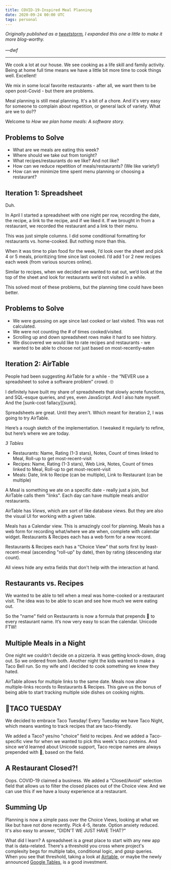 ```yaml
---
title: COVID-19-Inspired Meal Planning
date: 2020-09-24 00:00 UTC
tags: personal
---
```


[tweets]: https://twitter.com/dwfrank/status/1297643495897706496  
[gt]: https://tables.area120.google.com/u/0/home
[airtable]: https://www.airtable.com

_Originally published as a [tweetstorm][tweets], I expanded this one a little to make it more blog-worthy.
<br/><br/>&mdash;dwf_

---

We cook a lot at our house. We see cooking as a life skill and family activity. Being at home full time means we have a little bit more time to cook things well. Excellent!

We mix in some local favorite restaurants  - after all, we want them to be open post-Covid - but there are problems.

Meal planning is still meal planning. It's a bit of a chore. And it's very easy for someone to complain about repetition, or general lack of variety. What are we to do??

Welcome to _How we plan home meals: A software story._

## Problems to Solve

- What are we meals are eating this week? 
- Where should we take out from tonight?
- What recipes/restaurants do we like? And not like?
- How can we reduce repetition of meals/restaurants? (We like variety!)
- How can we minimize time spent menu planning or choosing a restaurant?

## Iteration 1: Spreadsheet

Duh.

In April I started a spreadsheet with one night per row, recording the date, the recipe, a link to the recipe, and if we liked it. If we brought in from a restaurant, we recorded the restaurant and a link to their menu.

This was just simple columns. I did some conditional formatting for restaurants vs. home-cooked. But nothing more than this.

When it was time to plan food for the week, I’d look over the sheet and pick 4 or 5 meals, prioritizing time since last cooked. I’d add 1 or 2 new recipes each week (from various sources online). 

Similar to recipes, when we decided we wanted to eat out, we’d look at the top of the sheet and look for restaurants we’d not visited in a while.

This solved most of these problems, but the planning time could have been better.

## Problems to Solve

- We were guessing on age since last cooked or last visited. This was not calculated.
- We were not counting the # of times cooked/visited.
- Scrolling up and down spreadsheet rows make it hard to see history.
- We discovered we would like to rate recipes and restaurants - we wanted to be able to choose not just based on most-recently-eaten  

## Iteration 2: AirTable

People had been suggesting AirTable for a while - the “NEVER use a spreadsheet to solve a software problem” crowd. 🙄

I definitely have built my share of spreadsheets that slowly acrete functions, and SQL-esque queries, and yes, even JavaScript. And I also hate myself. And the [sunk-cost fallacy][sunk]. 

Spreadsheets are great. Until they aren't. Which meant for iteration 2, I was going to try AirTable.

Here’s a rough sketch of the implementation. I tweaked it regularly to refine, but here’s where we are today.

_3 Tables_

- Restaurants: Name, Rating (1-3 stars), Notes, Count of times linked to Meal, Roll-up to get most-recent-visit
- Recipes: Name, Rating (1-3 stars), Web Link, Notes, Count of times linked to Meal, Roll-up to get most-recent-visit
- Meals: Date, link to Recipe (can be multiple), Link to Restaurant (can be multiple)

A Meal is something we ate on a specific date - really just a join, but AirTable calls them "links". Each day can have multiple meals and/or restaurants.

AirTable has _Views_, which are sort of like database views. But they are also the visual UI for working with a given table.

Meals has a Calendar view. This is amazingly cool for planning. Meals has a web form for recording what/where we ate when, complete with calendar widget. Restaurants & Recipes each has a web form for a new record.

Restaurants & Recipes each has a “Choice View” that sorts first by least-recent-meal (ascending "roll-up" by date), then by rating (descending star count).

All views hide any extra fields that don't help with the interaction at hand.

## Restaurants vs. Recipes 

We wanted to be able to tell when a meal was home-cooked or a restaurant visit. The idea was to be able to scan and see how much we were eating out.

So the "name" field on Restaurants is now a formula that prepends 🍱 to every restaurant name. It’s now very easy to scan the calendar. Unicode FTW!

## Multiple Meals in a Night

One night we couldn’t decide on a pizzeria. It was getting knock-down, drag out. So we ordered from both. Another night the kids wanted to make a Taco Bell run. So my wife and I decided to cook something we knew they hated. 

AirTable allows for multiple links to the same date. Meals now allow multiple-links records to Restaurants & Recipes. This gave us the bonus of being able to start tracking multiple side dishes on cooking nights.

## 🌮TACO TUESDAY

We decided to embrace Taco Tuesday! Every Tuesday we have Taco Night, which means wanting to track recipes that are taco-friendly. 

We added a Taco? yes/no "choice" field to recipes. And we added a Taco-specific view for when we wanted to pick this week's taco proteins. And since we'd learned about Unicode support, Taco recipe names are always prepended with 🌮, based on the field.

## A Restaurant Closed?!

Oops. COVID-19 claimed a business. We added a “Closed/Avoid” selection field that allows us to filter the closed places out of the Choice view. And we can use this if we have a lousy experience at a restaurant.

## Summing Up

Planning is now a simple pass over the Choice Views, looking at what we like but have not done recently. Pick 4-5, iterate. Option anxiety reduced. It's also easy to answer, "DIDN'T WE JUST HAVE THAT?" 

What did I learn? A spreadsheet is a great place to start with any new app that is data-related. There's a threshold you cross where project's complexity begs for multiple tabs, conditional logic, and *gasp* queries. When you see that threshold, taking a look at [Airtable][airtable], or maybe the newly announced [Google Tables][gt], is a good investment.


